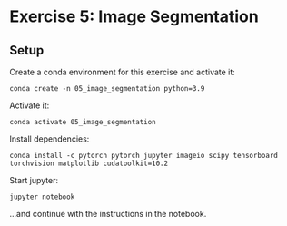 # Exercise 5: Image Segmentation

## Setup

Create a conda environment for this exercise and activate it:
```
conda create -n 05_image_segmentation python=3.9
```

Activate it:
```
conda activate 05_image_segmentation
```

Install dependencies:
```
conda install -c pytorch pytorch jupyter imageio scipy tensorboard torchvision matplotlib cudatoolkit=10.2
```

Start jupyter:

```
jupyter notebook
```

...and continue with the instructions in the notebook.
